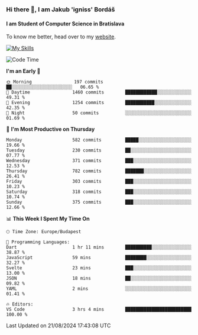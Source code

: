 ### Hi there 👋, I am Jakub 'igniss' Bordáš

#### I am Student of Computer Science in Bratislava
To know me better, head over to my [website](https://bordas.sk).

[![My Skills](https://skillicons.dev/icons?i=js,html,css,figma,svelte,java,kotlin,python,postgresql,typescript,nest,nodejs)](https://bordas.sk)


<!--START_SECTION:waka-->
![Code Time](http://img.shields.io/badge/Code%20Time-1%2C496%20hrs%2020%20mins-blue)

**I'm an Early 🐤** 

```text
🌞 Morning                197 commits         ██░░░░░░░░░░░░░░░░░░░░░░░   06.65 % 
🌆 Daytime                1460 commits        ████████████░░░░░░░░░░░░░   49.31 % 
🌃 Evening                1254 commits        ███████████░░░░░░░░░░░░░░   42.35 % 
🌙 Night                  50 commits          ░░░░░░░░░░░░░░░░░░░░░░░░░   01.69 % 
```
📅 **I'm Most Productive on Thursday** 

```text
Monday                   582 commits         █████░░░░░░░░░░░░░░░░░░░░   19.66 % 
Tuesday                  230 commits         ██░░░░░░░░░░░░░░░░░░░░░░░   07.77 % 
Wednesday                371 commits         ███░░░░░░░░░░░░░░░░░░░░░░   12.53 % 
Thursday                 782 commits         ███████░░░░░░░░░░░░░░░░░░   26.41 % 
Friday                   303 commits         ███░░░░░░░░░░░░░░░░░░░░░░   10.23 % 
Saturday                 318 commits         ███░░░░░░░░░░░░░░░░░░░░░░   10.74 % 
Sunday                   375 commits         ███░░░░░░░░░░░░░░░░░░░░░░   12.66 % 
```


📊 **This Week I Spent My Time On** 

```text
🕑︎ Time Zone: Europe/Budapest

💬 Programming Languages: 
Dart                     1 hr 11 mins        ██████████░░░░░░░░░░░░░░░   38.87 % 
JavaScript               59 mins             ████████░░░░░░░░░░░░░░░░░   32.27 % 
Svelte                   23 mins             ███░░░░░░░░░░░░░░░░░░░░░░   13.00 % 
JSON                     18 mins             ██░░░░░░░░░░░░░░░░░░░░░░░   09.82 % 
YAML                     2 mins              ░░░░░░░░░░░░░░░░░░░░░░░░░   01.41 % 

🔥 Editors: 
VS Code                  3 hrs 4 mins        █████████████████████████   100.00 % 
```


 Last Updated on 21/08/2024 17:43:08 UTC
<!--END_SECTION:waka-->
